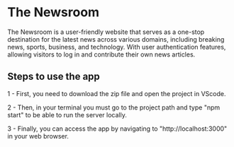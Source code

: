 # The Newsroom

The Newsroom is a user-friendly website that serves as a one-stop destination for the latest news across various domains, including breaking news, sports, business, and technology. With user authentication features, allowing visitors to log in and contribute their own news articles.

## Steps to use the app
1 - First, you need to download the zip file and open the project in VScode.

2 - Then, in your terminal you must go to the project path and type "npm start" to be able to run the server locally.

3 - Finally, you can access the app by navigating to "http://localhost:3000" in your web browser.
